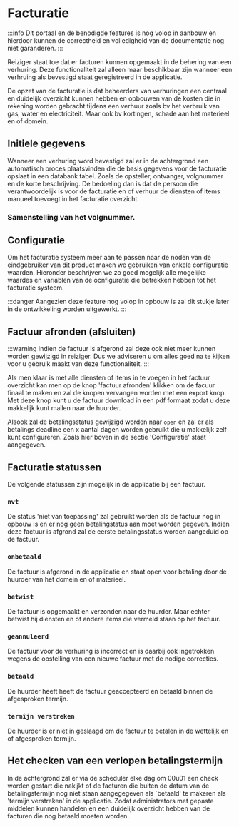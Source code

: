 # Facturatie 

:::info
Dit portaal en de benodigde features is nog volop in aanbouw en hierdoor kunnen de correctheid en volledigheid van de documentatie nog niet garanderen.
:::

Reiziger staat toe dat er facturen kunnen opgemaakt in de behering van een verhuring.
Deze functionaliteit zal alleen maar beschikbaar zijn wanneer een verhruing als bevestigd staat geregistreerd in de applicatie. 

De opzet van de facturatie is dat beheerders van verhuringen een centraal en duidelijk overzicht kunnen hebben en opbouwen van de kosten die in rekening worden gebracht
tijdens een verhuur zoals bv het verbruik van gas, water en electriciteit. Maar ook bv kortingen, schade aan het materieel en of domein. 

## Initiele gegevens 

Wanneer een verhuring word bevestigd zal er in de achtergrond een automatisch proces plaatsvinden die de basis gegevens voor de facturatie opslaat in een databank tabel. 
Zoals de opsteller, ontvanger, volgnummer en de korte beschrijving. De bedoeling dan is dat de persoon die verantwoordelijk is voor de facturatie en of verhuur de diensten 
of items manueel toevoegt in het facturatie overzicht.

### Samenstelling van het volgnummer.



## Configuratie

Om het facturatie systeem meer aan te passen naar de noden van de eindgebruiker van dit product maken we gebruiken van enkele configuratie waarden. Hieronder beschrijven we 
zo goed mogelijk alle mogelijke waardes en variablen van de ocnfiguratie die betrekken hebben tot het facturatie systeem.

:::danger
Aangezien deze feature nog volop in opbouw is zal dit stukje later in de ontwikkeling worden uitgewerkt.
:::

## Factuur afronden (afsluiten)

:::warning
Indien de factuur is afgerond zal deze ook niet meer kunnen worden gewijzigd in reiziger. Dus we adviseren u om alles goed na te kijken voor u gebruik maakt van deze functionaliteit.
:::

Als men klaar is met alle diensten of items in te voegen in het factuur overzicht kan men op de knop 'factuur afronden' klikken om de facuur finaal te maken en zal de knopen vervangen worden
met een export knop. Met deze knop kunt u de factuur download in een pdf formaat zodat u deze makkelijk kunt mailen naar de huurder. 

Alsook zal de betalingsstatus gewijzigd worden naar `open` en zal er als betalings deadline een x aantal dagen worden gebruikt die u makkelijk zelf kunt configureren. Zoals hier boven in de sectie 'Configuratie' staat aangegeven. 

## Facturatie statussen

De volgende statussen zijn mogelijk in de applicatie bij een factuur. 

### `nvt`

De status 'niet van toepassing' zal gebruikt worden als de factuur nog in opbouw is en er nog geen betalingstatus aan moet worden gegeven. Indien deze factuur is afgrond zal de eerste betalingsstatus worden aangeduid op de factuur.

### `onbetaald`

De factuur is afgerond in de applicatie en staat open voor betaling door de huurder van het domein en of materieel. 

### `betwist`

De factuur is opgemaakt en verzonden naar de huurder. Maar echter betwist hij diensten en of andere items die vermeld staan op het factuur. 

### `geannuleerd`

De factuur voor de verhuring is incorrect en is daarbij ook ingetrokken wegens de opstelling van een nieuwe factuur met de nodige correcties.

### `betaald`

De huurder heeft heeft de factuur geaccepteerd en betaald binnen de afgesproken termijn. 

### `termîjn verstreken`

De huurder is er niet in geslaagd om de factuur te betalen in de wettelijk en of afgesproken termijn. 

## Het checken van een verlopen betalingstermijn

In de achtergrond zal er via de scheduler elke dag om 00u01 een check worden gestart die nakijkt of de facturen die buiten de datum van de betalingstermijn
nog niet staan aangegegeven als `betaald' te makeren als 'termijn verstreken' in de applicatie. Zodat administrators met gepaste middelen kunnen handelen en een duidelijk 
overzicht hebben van de facturen die nog betaald moeten worden. 